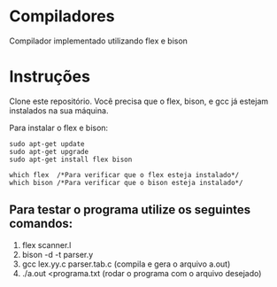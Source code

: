 # Compiladores

Compilador implementado utilizando flex e bison

# Instruções

Clone este repositório. Você precisa que o flex, bison, e gcc já estejam instalados na sua máquina.

Para instalar o flex e bison: 

```
sudo apt-get update 
sudo apt-get upgrade 
sudo apt-get install flex bison

which flex  /*Para verificar que o flex esteja instalado*/
which bison /*Para verificar que o bison esteja instalado*/
```

## Para testar o programa utilize os seguintes comandos:

1. flex scanner.l
2. bison -d -t parser.y
3. gcc lex.yy.c parser.tab.c (compila e gera o arquivo a.out)
4. ./a.out <programa.txt (rodar o programa com o arquivo desejado)
